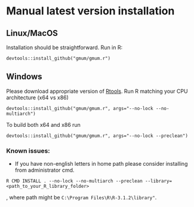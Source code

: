 # Manual latest version installation

## Linux/MacOS

Installation should be straightforward. Run in R:

```{R}
devtools::install_github("gmum/gmum.r")
```

## Windows

Please download appropriate version of [Rtools](http://cran.r-project.org/bin/windows/Rtools/).
Run R matching your CPU architecture (x64 vs x86)

```{R}
devtools::install_github("gmum/gmum.r", args="--no-lock --no-multiarch")
```

To build both x64 and x86 run

```{R}
devtools::install_github("gmum/gmum.r", args="--no-lock --preclean")
```

### Known issues:

* If you have non-english letters in home path please consider installing from administrator cmd.

```{shell}
R CMD INSTALL . --no-lock --no-multiarch --preclean --library=<path_to_your_R_library_folder>
```

, where path might be `C:\Program Files\R\R-3.1.2\library"`. 

